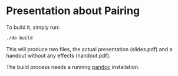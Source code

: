 # Presentation about Pairing

To build it, simply run:

```sh
./do build
```

This will produce two files, the actual presentation (slides.pdf) and a handout
without any effects (handout.pdf).

The build process needs a running [pandoc](https://pandoc.org/) installation.
